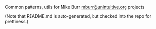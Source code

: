 Common patterns, utils for Mike Burr <mburr@unintuitive.org> projects

(Note that README.md is auto-generated, but checked into the repo for prettiness.)
